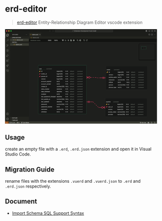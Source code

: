 # erd-editor

> [erd-editor](https://github.com/dineug/erd-editor) Entity-Relationship Diagram Editor vscode extension

![erd-editor](./assets/erd-editor-vscode.png)

## Usage

create an empty file with a `.erd`, `.erd.json` extension and open it in Visual Studio Code.

## Migration Guide

rename files with the extensions `.vuerd` and `.vuerd.json` to `.erd` and `.erd.json` respectively.

## Document

- [Import Schema SQL Support Syntax](https://github.com/dineug/erd-editor/blob/main/packages/schema-sql-parser/src/schema_sql_test_case.md)
